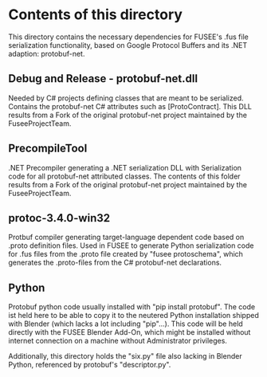 # Contents of this directory

This directory contains the necessary dependencies for FUSEE's .fus file serialization functionality, based on Google Protocol Buffers and
its .NET adaption: protobuf-net.

## Debug and Release - protobuf-net.dll 

Needed by C# projects defining classes that are meant to be serialized. Contains the protobuf-net C# attributes such as [ProtoContract].
This DLL results from a Fork of the original protobuf-net project maintained by the FuseeProjectTeam.

## PrecompileTool

.NET Precompiler generating a .NET serialization DLL with Serialization code for all protobuf-net attributed classes. 
The contents of this folder results from a Fork of the original protobuf-net project maintained by the FuseeProjectTeam.

## protoc-3.4.0-win32

Protbuf compiler generating target-language dependent code based on .proto definition files. Used in FUSEE to generate Python serialization
code for .fus files from the .proto file created by "fusee protoschema", which generates the .proto-files from the C# protobuf-net declarations.

## Python

Protobuf python code usually installed with "pip install protobuf". The code ist held here to be able to copy it to the neutered Python installation
shipped with Blender (which lacks a lot including "pip"...). This code will be held directly with the FUSEE Blender Add-On, which might be
installed without internet connection on a machine without Administrator privileges.

Additionally, this directory holds the "six.py" file also lacking in Blender Python, referenced by protobuf's "descriptor.py".

